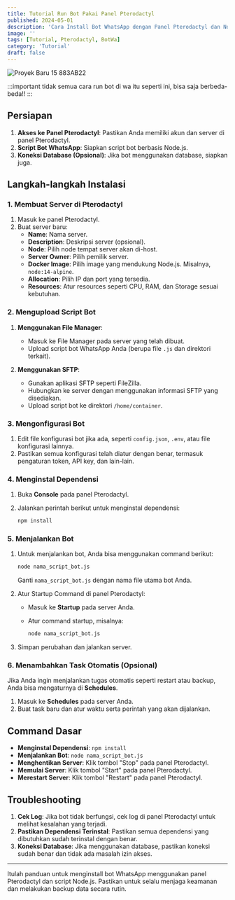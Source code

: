 ```yaml
---
title: Tutorial Run Bot Pakai Panel Pterodactyl
published: 2024-05-01
description: 'Cara Install Bot WhatsApp dengan Panel Pterodactyl dan Node.js'
image: ''
tags: [Tutorial, Pterodactyl, BotWa]
category: 'Tutorial'
draft: false 
---
```


![Proyek Baru 15  883AB22](https://github.com/user-attachments/assets/896138d4-4f98-4951-bfb4-3f71c86fe116)



:::important
tidak semua cara run bot di wa itu seperti ini, bisa saja berbeda-beda!!
:::

## Persiapan

1. **Akses ke Panel Pterodactyl**: Pastikan Anda memiliki akun dan server di panel Pterodactyl.
2. **Script Bot WhatsApp**: Siapkan script bot berbasis Node.js.
3. **Koneksi Database (Opsional)**: Jika bot menggunakan database, siapkan juga.

## Langkah-langkah Instalasi

### 1. Membuat Server di Pterodactyl

1. Masuk ke panel Pterodactyl.
2. Buat server baru:
   - **Name**: Nama server.
   - **Description**: Deskripsi server (opsional).
   - **Node**: Pilih node tempat server akan di-host.
   - **Server Owner**: Pilih pemilik server.
   - **Docker Image**: Pilih image yang mendukung Node.js. Misalnya, `node:14-alpine`.
   - **Allocation**: Pilih IP dan port yang tersedia.
   - **Resources**: Atur resources seperti CPU, RAM, dan Storage sesuai kebutuhan.

### 2. Mengupload Script Bot

1. **Menggunakan File Manager**:
   - Masuk ke File Manager pada server yang telah dibuat.
   - Upload script bot WhatsApp Anda (berupa file `.js` dan direktori terkait).

2. **Menggunakan SFTP**:
   - Gunakan aplikasi SFTP seperti FileZilla.
   - Hubungkan ke server dengan menggunakan informasi SFTP yang disediakan.
   - Upload script bot ke direktori `/home/container`.

### 3. Mengonfigurasi Bot

1. Edit file konfigurasi bot jika ada, seperti `config.json`, `.env`, atau file konfigurasi lainnya.
2. Pastikan semua konfigurasi telah diatur dengan benar, termasuk pengaturan token, API key, dan lain-lain.

### 4. Menginstal Dependensi

1. Buka **Console** pada panel Pterodactyl.
2. Jalankan perintah berikut untuk menginstal dependensi:

   ```bash
   npm install
   ```

### 5. Menjalankan Bot

1. Untuk menjalankan bot, Anda bisa menggunakan command berikut:

   ```bash
   node nama_script_bot.js
   ```

   Ganti `nama_script_bot.js` dengan nama file utama bot Anda.

2. Atur Startup Command di panel Pterodactyl:

   - Masuk ke **Startup** pada server Anda.
   - Atur command startup, misalnya:

     ```bash
     node nama_script_bot.js
     ```

3. Simpan perubahan dan jalankan server.

### 6. Menambahkan Task Otomatis (Opsional)

Jika Anda ingin menjalankan tugas otomatis seperti restart atau backup, Anda bisa mengaturnya di **Schedules**.

1. Masuk ke **Schedules** pada server Anda.
2. Buat task baru dan atur waktu serta perintah yang akan dijalankan.

## Command Dasar

- **Menginstal Dependensi**: `npm install`
- **Menjalankan Bot**: `node nama_script_bot.js`
- **Menghentikan Server**: Klik tombol "Stop" pada panel Pterodactyl.
- **Memulai Server**: Klik tombol "Start" pada panel Pterodactyl.
- **Merestart Server**: Klik tombol "Restart" pada panel Pterodactyl.

## Troubleshooting

1. **Cek Log**: Jika bot tidak berfungsi, cek log di panel Pterodactyl untuk melihat kesalahan yang terjadi.
2. **Pastikan Dependensi Terinstal**: Pastikan semua dependensi yang dibutuhkan sudah terinstal dengan benar.
3. **Koneksi Database**: Jika menggunakan database, pastikan koneksi sudah benar dan tidak ada masalah izin akses.

---

Itulah panduan untuk menginstall bot WhatsApp menggunakan panel Pterodactyl dan script Node.js. Pastikan untuk selalu menjaga keamanan dan melakukan backup data secara rutin.
